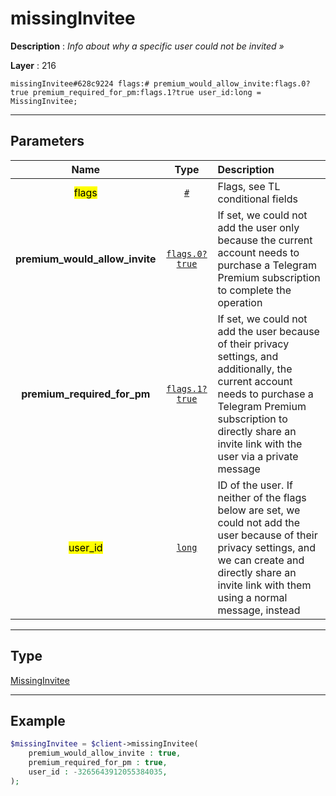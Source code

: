 # missingInvitee

**Description** : *Info about why a specific user could not be invited &raquo;*

**Layer** : 216

```tl
missingInvitee#628c9224 flags:# premium_would_allow_invite:flags.0?true premium_required_for_pm:flags.1?true user_id:long = MissingInvitee;
```

---

## Parameters

| Name | Type | Description |
| :---: | :---: | :--- |
| <mark>flags</mark> | [`#`](type/#) | Flags, see TL conditional fields |
| **premium_would_allow_invite** | [`flags.0?true`](type/true) | If set, we could not add the user only because the current account needs to purchase a Telegram Premium subscription to complete the operation |
| **premium_required_for_pm** | [`flags.1?true`](type/true) | If set, we could not add the user because of their privacy settings, and additionally, the current account needs to purchase a Telegram Premium subscription to directly share an invite link with the user via a private message |
| <mark>user_id</mark> | [`long`](type/long) | ID of the user. If neither of the flags below are set, we could not add the user because of their privacy settings, and we can create and directly share an invite link with them using a normal message, instead |

---

## Type

[MissingInvitee](type/MissingInvitee)

---

## Example

```php
$missingInvitee = $client->missingInvitee(
	premium_would_allow_invite : true,
	premium_required_for_pm : true,
	user_id : -3265643912055384035,
);
```